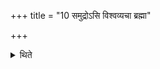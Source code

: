 +++
title = "10 समुद्रोऽसि विश्वव्यचा ब्रह्मा"

+++

<details><summary>थिते</summary>

समुद्रोऽसि विश्वव्यचा ब्रह्मा देवानां प्रथमजा ऋतस्य । अन्नमसि शुक्रमसि ज्योतिरस्यमृतमसि । तां त्वा विद्म शबलि दीद्यानाम् । तस्यास्ते पृथिवी पादोऽन्तरिक्षं पादो द्यौः पादः समुद्रः पादः । एषासि शबलि तां त्वा विद्म सा न इषमूर्जं धुक्ष्व वसोर्धारां शबलि प्रजानां शविष्ठा व्रजमनुगेषं स्वाहेति शबलीहोमं जुहोति १०
</details>
